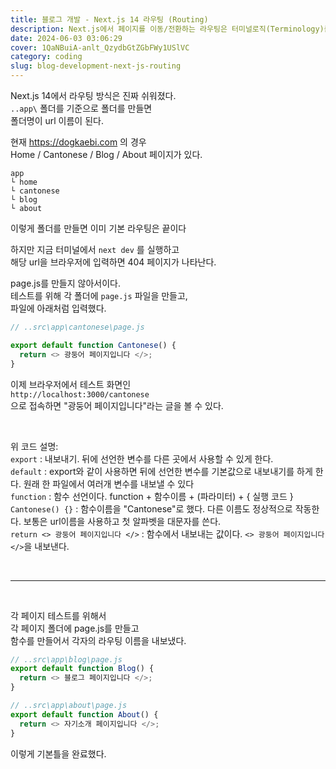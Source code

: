 ```yaml
---
title: 블로그 개발 - Next.js 14 라우팅 (Routing)
description: Next.js에서 페이지를 이동/전환하는 라우팅은 터미널로직(Terminology)를 사용해서, 더욱 간단하게 url 세팅이 가능해졌다.
date: 2024-06-03 03:06:29
cover: 1QaNBuiA-anlt_QzydbGtZGbFWy1USlVC
category: coding
slug: blog-development-next-js-routing
---
```


Next.js 14에서 라우팅 방식은 진짜 쉬워졌다.  
`..app\` 폴더를 기준으로 폴더를 만들면  
폴더명이 url 이름이 된다.

현재 https://dogkaebi.com 의 경우  
Home / Cantonese / Blog / About 페이지가 있다.

```
app
└ home
└ cantonese
└ blog
└ about
```

이렇게 폴더를 만들면 이미 기본 라우팅은 끝이다

하지만 지금 터미널에서 `next dev` 를 실행하고  
해당 url을 브라우저에 입력하면 404 페이지가 나타난다.

page.js를 만들지 않아서이다.  
테스트를 위해 각 폴더에 `page.js` 파일을 만들고,  
파일에 아래처럼 입력했다.

```js
// ..src\app\cantonese\page.js

export default function Cantonese() {
  return <> 광둥어 페이지입니다 </>;
}
```

이제 브라우저에서 테스트 화면인  
`http://localhost:3000/cantonese`  
으로 접속하면 "광둥어 페이지입니다"라는 글을 볼 수 있다.

<br/>

위 코드 설명:  
`export` : 내보내기. 뒤에 선언한 변수를 다른 곳에서 사용할 수 있게 한다.  
`default` : export와 같이 사용하면 뒤에 선언한 변수를 기본값으로 내보내기를 하게 한다. 원래 한 파일에서 여러개 변수를 내보낼 수 있다  
`function` : 함수 선언이다. function + 함수이름 + (파라미터) + { 실행 코드 }  
`Cantonese() {}` : 함수이름을 "Cantonese"로 했다. 다른 이름도 정상적으로 작동한다. 보통은 url이름을 사용하고 첫 알파벳을 대문자를 쓴다.  
`return <> 광둥어 페이지입니다 </>` : 함수에서 내보내는 값이다. `<> 광둥어 페이지입니다 </>`을 내보낸다.

<br/>

---

<br/>

각 페이지 테스트를 위해서  
각 페이지 폴더에 page.js를 만들고  
함수를 만들어서 각자의 라우팅 이름을 내보냈다.

```js
// ..src\app\blog\page.js
export default function Blog() {
  return <> 블로그 페이지입니다 </>;
}

// ..src\app\about\page.js
export default function About() {
  return <> 자기소개 페이지입니다 </>;
}
```

이렇게 기본틀을 완료했다.
